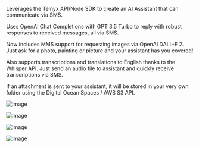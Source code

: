 Leverages the Telnyx API/Node SDK to create an AI Assistant that can communicate via SMS. 

Uses OpenAI Chat Completions with GPT 3.5 Turbo to reply with robust responses to received messages, all via SMS.

Now includes MMS support for requesting images via OpenAI DALL-E 2. Just ask for a photo, painting or picture and your assistant has you covered!

Also supports transcriptions and translations to English thanks to the Whisper API. Just send an audio file to assistant and quickly receive transcriptions via SMS.

If an attachment is sent to your assistant, it will be stored in your very own folder using the Digital Ocean Spaces / AWS S3 API.


![image](https://github.com/opethrocks/text-assist/assets/2834141/0bb8d15b-d3e3-4ed9-911d-5c35a03f3a73)

![image](https://github.com/opethrocks/text-assist/assets/2834141/ee3574b5-555e-4346-b5db-5510a30d22c0)

![image](https://github.com/opethrocks/text-assist/assets/2834141/09781a87-2eda-4f1f-831f-75aaeeddc205)

![image](https://github.com/opethrocks/text-assist/assets/2834141/704f0b35-672e-45a1-841a-83f9dfee7c55)
